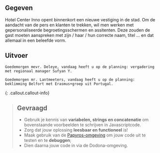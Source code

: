 ## Gegeven

Hotel Center Inno opent binnenkort een nieuwe vestiging in de stad. Om de aandacht van de pers en klanten te trekken, wil men werken met gepersonaliseerde begroetingsschermen en assitenten. 
Deze zouden de gast moeten aanspreken met zijn / haar / hun correcte naam, titel ... en dat allemaal in een beleefde vorm. 

## Uitvoer

```
Goedemorgen mevr. Deleye, vandaag heeft u op de planning: vergadering met regionaal manager Sufyan Y.
```

```
Goedemorgen mr. Lantmeeters, vandaag heeft u op de planning: beklimming Belfort met Erasmus+groep uit Portugal. 
```

{: .callout.callout-info}
>## Gevraagd
>* Gebruik je kennis van **variabelen, strings en concatenatie** om bovenstaande voorbeelden te schrijven in Javascriptcode. 
>* Zorg dat jouw oplossing **leesbaar en functioneel** is! 
>* Maak gebruik van de [Papyros-omgeving](https://papyros.dodona.be/?locale=nl&language=JavaScript) om jouw code uit te testen en te **debuggen**; 
>* Dien daarna jouw code in via de Dodona-omgeving. 
